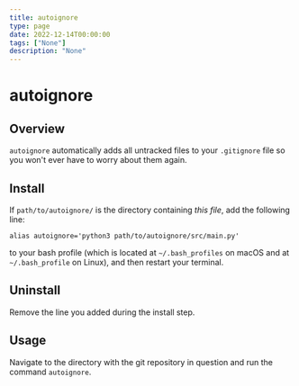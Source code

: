 ```yaml
---
title: autoignore
type: page
date: 2022-12-14T00:00:00
tags: ["None"]
description: "None"
---
```


# autoignore

## Overview

`autoignore` automatically adds all untracked files to your `.gitignore` file so
you won't ever have to worry about them again.

## Install

If `path/to/autoignore/` is the directory containing _this file_, add the
following line:

```
alias autoignore='python3 path/to/autoignore/src/main.py'
```

to your bash profile (which is located at `~/.bash_profiles` on macOS and at
`~/.bash_profile` on Linux), and then restart your terminal.

## Uninstall

Remove the line you added during the install step.

## Usage

Navigate to the directory with the git repository in question and run the
command `autoignore`.
